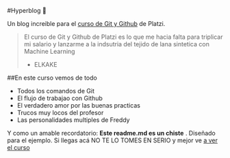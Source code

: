 #Hyperblog 💚

Un blog increible para el [curso de Git y Github](https://platzi.com/cursos/git-github/) de Platzi.

>El curso de Git y Github de Platzi es lo que me hacia falta para triplicar mi salario y lanzarme a la indsutria del tejido de lana sintetica con Machine Learning
> - ELKAKE

##En este curso vemos de todo
* Todos los comandos de Git
* El flujo de trabajao con Github
* El verdadero amor por las buenas practicas
* Trucos muy locos del profesor
* Las personalidades multiples de Freddy

Y como un amable recordatorio: **Este readme.md es un chiste** . Diseñado para el ejemplo. Si llegas acá NO TE LO TOMES EN SERIO y mejor ve [a ver el curso](https://platzi.com/cursos/git-github/)
